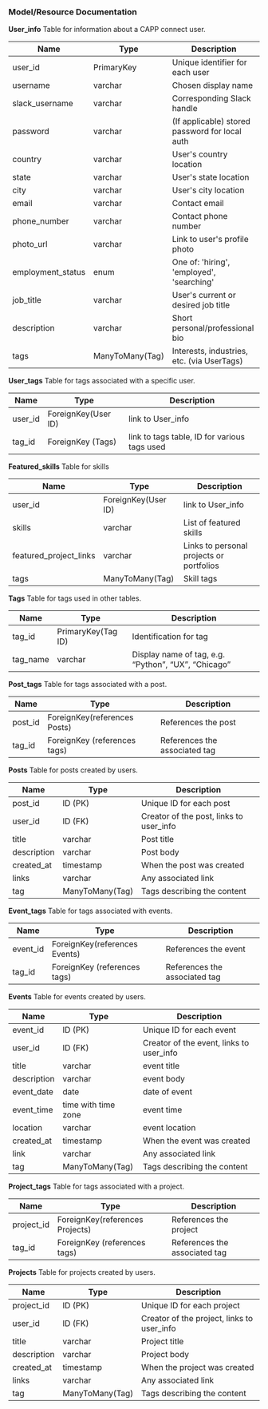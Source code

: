 ### Model/Resource Documentation


**User_info**
Table for information about a CAPP connect user.

| Name              | Type                 | Description               |
| ----------------- | -------------------- | ------------------------- |
| user_id           | PrimaryKey     | Unique identifier for each user |
| username       | varchar             | Chosen display name       |
| slack_username | varchar | Corresponding Slack handle   |
| password | varchar | (If applicable) stored password for local auth   |
| country | varchar | User's country location   |
| state | varchar | User's state location   |
| city | varchar | User's city location   |
| email | varchar | Contact email   |
| phone_number | varchar | Contact phone number   |
| photo_url | varchar | Link to user's profile photo  |
| employment_status | enum | One of: 'hiring', 'employed', 'searching'   |
| job_title | varchar | User's current or desired job title  |
| description | varchar | Short personal/professional bio   |
| tags | ManyToMany(Tag) | Interests, industries, etc. (via UserTags)   |


**User_tags**
Table for tags associated with a specific user.

| Name               | Type              | Description                                                  |
| ------------------ | ----------------- | ------------------------------------------------------------ |
| user_id            |ForeignKey(User ID)| link to User_info                                            |
| tag_id             | ForeignKey (Tags) | link to tags table, ID for various tags used                                     |

**Featured_skills**
Table for skills 

| Name               | Type               | Description                                                  |
| ------------------ | -----------------  | ------------------------------------------------------------ |
| user_id            | ForeignKey(User ID)| link to User_info                                            | 
| skills             | varchar            | List of featured skills                       |
| featured_project_links             | varchar            |  Links to personal projects or portfolios                      |
| tags             | ManyToMany(Tag)            |  Skill tags                      |


**Tags**
Table for tags used in other tables.

| Name               | Type              | Description                                                  |
| ------------------ | ----------------- | ------------------------------------------------------------ |
| tag_id             | PrimaryKey(Tag ID)| Identification for tag                                       |
| tag_name           | varchar           | Display name of tag, e.g. “Python”, “UX”, “Chicago”          |                           

**Post_tags**
Table for tags associated with a post.

| Name               | Type                         | Description                                                  |
| ------------------ | ---------------------------- | ------------------------------------------------------------ |
| post_id            | ForeignKey(references Posts) | References the post                                          |
| tag_id             | ForeignKey (references tags) | References the associated tag                                |                       

**Posts**
Table for posts created by users.



| Name               | Type              | Description                                                  |
| ------------------ | ----------------- | ------------------------------------------------------------ |
| post_id            | ID (PK)           | Unique ID for each post                                      |
| user_id            |  ID (FK)          |  Creator of the post, links to user_info                                         |                                   
| title              |   varchar         |  Post title                                                  |                                 
| description        |  varchar          |  Post body                                                   |
| created_at         |  timestamp        | When the post was created |                                  |        
| links              |  varchar          |  Any associated link                                         |  
| tag                |  ManyToMany(Tag)  |  Tags describing the content                                 |               

**Event_tags**
Table for tags associated with events.

| Name               | Type                          | Description                                                  |
| ------------------ | -----------------------       | ------------------------------------------------------------ |
| event_id           | ForeignKey(references Events) | References the event                                         |
| tag_id             | ForeignKey (references tags)  | References the associated tag                                |                   

**Events**
Table for events created by users.


| Name               | Type              | Description                                                  |
| ------------------ | ----------------- | ------------------------------------------------------------ |
| event_id           | ID (PK)           | Unique ID for each event                                     |
| user_id            |  ID (FK)          |  Creator of the event, links to user_info                                       |
| title              |  varchar          |  event title                                                 |
| description        |  varchar          |  event body                                                  |
| event_date         |  date             |  date of event                                               |
| event_time         |time with time zone|  event time                                                  |                              
| location           |  varchar          |  event location                                              |
| created_at         |  timestamp        |  When the event was created                                  |
| link               |  varchar          |  Any associated link                                         |
| tag                |  ManyToMany(Tag)  |  Tags describing the content                                 |


**Project_tags**
Table for tags associated with a project.

| Name               | Type                            | Description                                                  |
| ------------------ | ------------------------------- | ------------------------------------------------------------ |
| project_id         | ForeignKey(references Projects) | References the project                                       |
| tag_id             | ForeignKey (references tags)    | References the associated tag                                |

**Projects**
Table for projects created by users.


| Name               | Type              | Description                                                  |
| ------------------ | ----------------- | ------------------------------------------------------------ |
| project_id         | ID (PK)           | Unique ID for each project                                   |
| user_id            |  ID (FK)          |  Creator of the project, links to user_info                                      |
| title              |  varchar          |  Project title                                               |
| description        |  varchar          |  Project body                                                |
| created_at         |  timestamp        |  When the project was created                                |
| links              |  varchar          |  Any associated link                                         |
| tag                |  ManyToMany(Tag)  |  Tags describing the content                                 |


